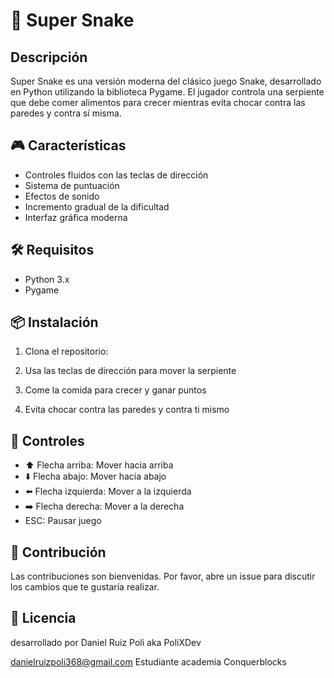 # 🐍 Super Snake

## Descripción
Super Snake es una versión moderna del clásico juego Snake, desarrollado en Python utilizando la biblioteca Pygame. El jugador controla una serpiente que debe comer alimentos para crecer mientras evita chocar contra las paredes y contra sí misma.

## 🎮 Características
- Controles fluidos con las teclas de dirección
- Sistema de puntuación
- Efectos de sonido
- Incremento gradual de la dificultad
- Interfaz gráfica moderna

## 🛠️ Requisitos
- Python 3.x
- Pygame

## 📦 Instalación
1. Clona el repositorio:

2. Usa las teclas de dirección para mover la serpiente
3. Come la comida para crecer y ganar puntos
4. Evita chocar contra las paredes y contra ti mismo

## 🎯 Controles
- ⬆️ Flecha arriba: Mover hacia arriba
- ⬇️ Flecha abajo: Mover hacia abajo
- ⬅️ Flecha izquierda: Mover a la izquierda
- ➡️ Flecha derecha: Mover a la derecha
- ESC: Pausar juego

## 👥 Contribución
Las contribuciones son bienvenidas. Por favor, abre un issue para discutir los cambios que te gustaría realizar.

## 📄 Licencia


desarrollado por Daniel Ruiz Poli aka PoliXDev

danielruizpoli368@gmail.com
Estudiante  academia Conquerblocks
